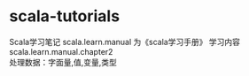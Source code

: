 # scala-tutorials
Scala学习笔记
scala.learn.manual  为《scala学习手册》 学习内容
scala.learn.manual.chapter2  
处理数据：字面量,值,变量,类型


